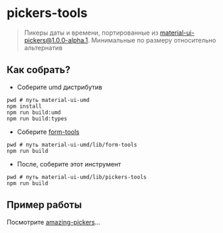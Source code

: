 # pickers-tools

> Пикеры даты и времени, портированные из [material-ui-pickers@1.0.0-alpha.1](https://www.npmjs.com/package/material-ui-pickers/v/1.0.0-alpha.1). Минимальные по размеру относительно альтернатив

## Как собрать?

 - Соберите umd дистрибутив

```
pwd # путь material-ui-umd
npm install
npm run build:umd
npm run build:types
```

 - Соберите [form-tools](../form-tools)

```
pwd # путь material-ui-umd/lib/form-tools
npm run build
```

 - После, соберите этот инструмент

```
pwd # путь material-ui-umd/lib/pickers-tools
npm run build
```

## Пример работы

Посмотрите [amazing-pickers](../../packages/amazing-pickers)...
